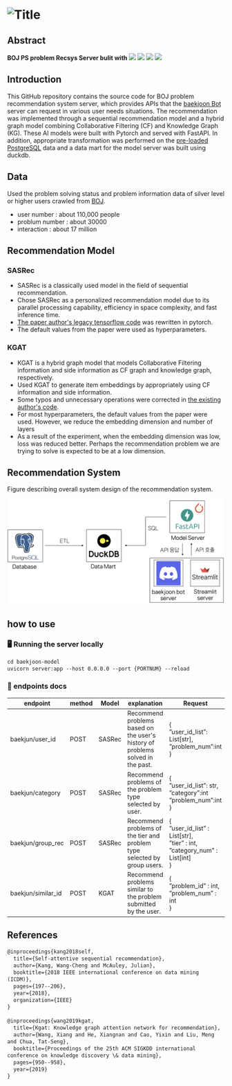 
# ![Title](https://capsule-render.vercel.app/api?type=transparent&fontColor=000000&text=백발백준%20-%20BOJ%20PS%20problem%20Recsys%20Server%20&height=200&fontSize=35&desc=BOAZ%2019th%20Big%20Data%20Conference%202024%20%20&descAlignY=76&descAlign=50)

## Abstract
**BOJ PS problem Recsys Server bulit with** <img src="https://img.shields.io/badge/Python-3776AB?style=flat&logo=Python&logoColor=white"/> <img src="https://img.shields.io/badge/PyTorch-EE4C2C?style=flat&logo=PyTorch&logoColor=white"/> <img src="https://img.shields.io/badge/FastAPI-009688?style=flat&logo=FastAPI&logoColor=white"/> <img src="https://img.shields.io/badge/DuckDB-FFF000?style=flat&logo=DuckDB&logoColor=white"/>

## Introduction
This GitHub repository contains the source code for BOJ problem recommendation system server, which provides APIs that the [baekjoon Bot](https://github.com/boaz-baekjoon/baekjoon-discord-bot) server can request in various user needs situations. The recommendation was implemented through a sequential recommendation model and a hybrid graph model combining Collaborative Filtering (CF) and Knowledge Graph (KG). These AI models were built with Pytorch and served with FastAPI. In addition, appropriate transformation was performed on the [pre-loaded PostgreSQL](https://github.com/boaz-baekjoon/baekjoon-celery-scraper-airflow) data and a data mart for the model server was built using duckdb.

## Data
Used the problem solving status and problem information data of silver level or higher users crawled from [BOJ](https://www.acmicpc.net/).
- user number : about 110,000 people
- problum number : about 30000
- interaction : about 17 million

## Recommendation Model

### SASRec
- SASRec is a classically used model in the field of sequential recommendation.
- Chose SASRec as a personalized recommendation model due to its parallel processing capability, efficiency in space complexity, and fast inference time.
- [The paper author's legacy tensorflow code](https://github.com/kang205/SASRec) was rewritten in pytorch.
- The default values ​from the paper were used as hyperparameters.


### KGAT
- KGAT is a hybrid graph model that models Collaborative Filtering information and side information as CF graph and knowledge graph, respectively.
- Used KGAT to generate item embeddings by appropriately using CF information and side information.
- Some typos and unnecessary operations were corrected in [the existing author's code](https://github.com/xiangwang1223/knowledge_graph_attention_network).
- For most hyperparameters, the default values ​​from the paper were used. However, we reduce the embedding dimension and number of layers 
- As a result of the experiment, when the embedding dimension was low, loss was reduced better. Perhaps the recommendation problem we are trying to solve is expected to be at a low dimension.

## Recommendation System
Figure describing overall system design of the recommendation system. 

![Alt text](./images/image.png)
## how to use

### 🖥️ Running the server locally
```
cd baekjoon-model
uvicorn server:app --host 0.0.0.0 --port {PORTNUM} --reload
```

### 📄 endpoints docs

|endpoint | method | Model | explanation | Request | Response |
|--------|----|------|----------|------|------|
|baekjun/user_id |POST|SASRec|Recommend problems based on the user's history of problems solved in the past.|{<br>”user_id_list”: List[str],<br>”problem_num”:int<br>}|{<br>”{user_id1}”:[problems_list],<br>”{user_id2}”:<br>[problems_list]<br>...}
|baekjun/category |POST|SASRec|Recommend problems of the problem type selected by user.|{<br>”user_id_list”: str,<br>”category”:int<br>”problem_num”:int<br>}|{<br>”user_id” : List[int]<br>}|
|baekjun/group_rec |POST|SASRec|Recommend problems of the tier and problem type selected by group users.|{<br>”user_id_list” : List[str],<br>”tier” : int,<br>”category_num” : List[int]<br>}| {<br>”0” : List[int],<br>”1” : List[int],<br>…,<br>”9” List[int]<br>}|
|baekjun/similar_id |POST|KGAT|Recommend problems similar to the problem submitted by the user.|{<br>”problem_id” : int,<br>”problem_num” : int<br>}|{<br>”problem_id” : List[int]<br>}|

## References

```
@inproceedings{kang2018self,
  title={Self-attentive sequential recommendation},
  author={Kang, Wang-Cheng and McAuley, Julian},
  booktitle={2018 IEEE international conference on data mining (ICDM)},
  pages={197--206},
  year={2018},
  organization={IEEE}
}

@inproceedings{wang2019kgat,
  title={Kgat: Knowledge graph attention network for recommendation},
  author={Wang, Xiang and He, Xiangnan and Cao, Yixin and Liu, Meng and Chua, Tat-Seng},
  booktitle={Proceedings of the 25th ACM SIGKDD international conference on knowledge discovery \& data mining},
  pages={950--958},
  year={2019}
}
```